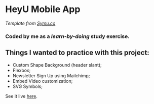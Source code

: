 # HeyU Mobile App

_Template from [Symu.co](https://github.com/danielacb/yellow-moon)_

### Coded by me as a _learn-by-doing_ study exercise.

## Things I wanted to practice with this project:

- Custom Shape Background (header slant);
- Flexbox;
- Newsletter Sign Up using Mailchimp;
- Embed Video customization;
- SVG Symbols;

See it live [here](https://danielacb.github.io/layout-studies/heyu/).
